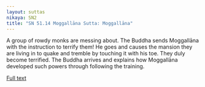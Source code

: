 ```yaml
---
layout: suttas
nikaya: SN2
title: "SN 51.14 Moggallāna Sutta: Moggallāna"
---
```


A group of rowdy monks are messing about. The Buddha sends Moggallāna with the instruction to terrify them! He goes and causes the mansion they are living in to quake and tremble by touching it with his toe. They duly become terrified. The Buddha arrives and explains how Moggallāna developed such powers through following the training.

[Full text](https://www.dhammatalks.org/suttas/SN/SN51_14.html)

